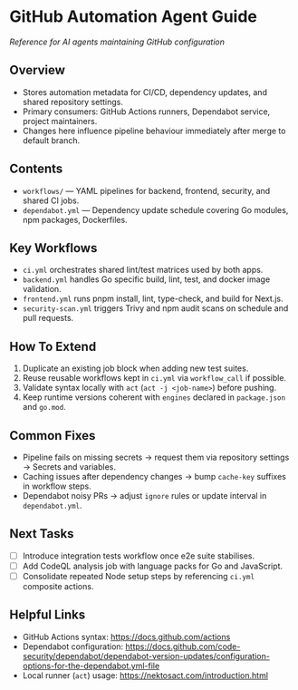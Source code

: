 # GitHub Automation Agent Guide
*Reference for AI agents maintaining GitHub configuration*

## Overview
- Stores automation metadata for CI/CD, dependency updates, and shared repository settings.
- Primary consumers: GitHub Actions runners, Dependabot service, project maintainers.
- Changes here influence pipeline behaviour immediately after merge to default branch.

## Contents
- `workflows/` — YAML pipelines for backend, frontend, security, and shared CI jobs.
- `dependabot.yml` — Dependency update schedule covering Go modules, npm packages, Dockerfiles.

## Key Workflows
- `ci.yml` orchestrates shared lint/test matrices used by both apps.
- `backend.yml` handles Go specific build, lint, test, and docker image validation.
- `frontend.yml` runs pnpm install, lint, type-check, and build for Next.js.
- `security-scan.yml` triggers Trivy and npm audit scans on schedule and pull requests.

## How To Extend
1. Duplicate an existing job block when adding new test suites.
2. Reuse reusable workflows kept in `ci.yml` via `workflow_call` if possible.
3. Validate syntax locally with `act` (`act -j <job-name>`) before pushing.
4. Keep runtime versions coherent with `engines` declared in `package.json` and `go.mod`.

## Common Fixes
- Pipeline fails on missing secrets → request them via repository settings → Secrets and variables.
- Caching issues after dependency changes → bump `cache-key` suffixes in workflow steps.
- Dependabot noisy PRs → adjust `ignore` rules or update interval in `dependabot.yml`.

## Next Tasks
- [ ] Introduce integration tests workflow once e2e suite stabilises.
- [ ] Add CodeQL analysis job with language packs for Go and JavaScript.
- [ ] Consolidate repeated Node setup steps by referencing `ci.yml` composite actions.

## Helpful Links
- GitHub Actions syntax: https://docs.github.com/actions
- Dependabot configuration: https://docs.github.com/code-security/dependabot/dependabot-version-updates/configuration-options-for-the-dependabot.yml-file
- Local runner (`act`) usage: https://nektosact.com/introduction.html
